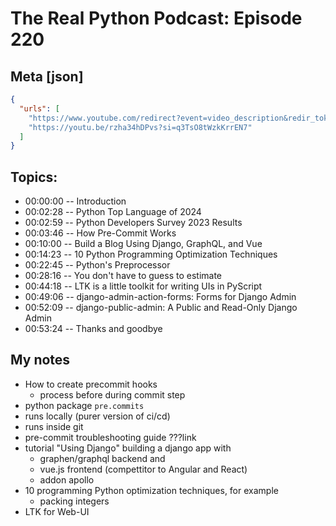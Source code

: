 # The Real Python Podcast: Episode 220

## Meta [json]

```json
{
  "urls": [
  	"https://www.youtube.com/redirect?event=video_description&redir_token=QUFFLUhqbUZWcGowODR0WFNXZlB5cVludFgyY1dZZURvZ3xBQ3Jtc0ttQWNPaHh6ek9Jeml4eHJMRklHQWdXbE14dTBxM0s4WXdubnZEcnBJVlp4OHQ3X3ZQWlNMZXV4U3E4cF94QkZNNEhLZ29BdnpZOHZmVkdPdnhIV2taVVFKbUk0TDBCel9qYWM3UGtlcTBxVm5ER2h5OA&q=https%3A%2F%2Frealpython.com%2Fpodcasts%2Frpp%2F220%2F&v=rzha34hDPvs",
    "https://youtu.be/rzha34hDPvs?si=q3TsO8tWzkKrrEN7"
  ]
}
```


## Topics:

- 00:00:00 -- Introduction
- 00:02:28 -- Python Top Language of 2024
- 00:02:59 -- Python Developers Survey 2023 Results
- 00:03:46 -- How Pre-Commit Works
- 00:10:00 -- Build a Blog Using Django, GraphQL, and Vue
- 00:14:23 -- 10 Python Programming Optimization Techniques
- 00:22:45 -- Python's Preprocessor
- 00:28:16 -- You don't have to guess to estimate
- 00:44:18 -- LTK is a little toolkit for writing UIs in PyScript
- 00:49:06 -- django-admin-action-forms: Forms for Django Admin
- 00:52:09 -- django-public-admin: A Public and Read-Only Django Admin
- 00:53:24 -- Thanks and goodbye

## My notes 

- How to create precommit hooks
  - process before during commit step
- python package `pre.commits`
- runs locally (purer version of ci/cd)
- runs inside git
- pre-commit troubleshooting guide ???link
- tutorial "Using Django" building a django app with
  - graphen/graphql backend and
  - vue.js frontend (compettitor to Angular and React)
  - addon apollo
- 10 programming Python optimization techniques, for example
  - packing integers 
- LTK for Web-UI 
